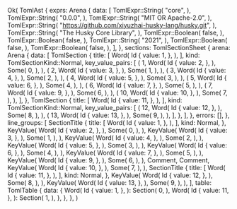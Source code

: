 Ok(
    TomlAst {
        exprs: Arena {
            data: [
                TomlExpr::String(
                    "core",
                ),
                TomlExpr::String(
                    "0.0.0",
                ),
                TomlExpr::String(
                    "MIT OR Apache-2.0",
                ),
                TomlExpr::String(
                    "https://github.com/xiyuzhai-husky-lang/husky.git",
                ),
                TomlExpr::String(
                    "The Husky Core Library",
                ),
                TomlExpr::Boolean(
                    false,
                ),
                TomlExpr::Boolean(
                    false,
                ),
                TomlExpr::String(
                    "2021",
                ),
                TomlExpr::Boolean(
                    false,
                ),
                TomlExpr::Boolean(
                    false,
                ),
            ],
        },
        sections: TomlSectionSheet {
            arena: Arena {
                data: [
                    TomlSection {
                        title: [
                            Word(
                                Id {
                                    value: 1,
                                },
                            ),
                        ],
                        kind: TomlSectionKind::Normal,
                        key_value_pairs: [
                            (
                                1,
                                Word(
                                    Id {
                                        value: 2,
                                    },
                                ),
                                Some(
                                    0,
                                ),
                            ),
                            (
                                2,
                                Word(
                                    Id {
                                        value: 3,
                                    },
                                ),
                                Some(
                                    1,
                                ),
                            ),
                            (
                                3,
                                Word(
                                    Id {
                                        value: 4,
                                    },
                                ),
                                Some(
                                    2,
                                ),
                            ),
                            (
                                4,
                                Word(
                                    Id {
                                        value: 5,
                                    },
                                ),
                                Some(
                                    3,
                                ),
                            ),
                            (
                                5,
                                Word(
                                    Id {
                                        value: 6,
                                    },
                                ),
                                Some(
                                    4,
                                ),
                            ),
                            (
                                6,
                                Word(
                                    Id {
                                        value: 7,
                                    },
                                ),
                                Some(
                                    5,
                                ),
                            ),
                            (
                                7,
                                Word(
                                    Id {
                                        value: 9,
                                    },
                                ),
                                Some(
                                    6,
                                ),
                            ),
                            (
                                10,
                                Word(
                                    Id {
                                        value: 10,
                                    },
                                ),
                                Some(
                                    7,
                                ),
                            ),
                        ],
                    },
                    TomlSection {
                        title: [
                            Word(
                                Id {
                                    value: 11,
                                },
                            ),
                        ],
                        kind: TomlSectionKind::Normal,
                        key_value_pairs: [
                            (
                                12,
                                Word(
                                    Id {
                                        value: 12,
                                    },
                                ),
                                Some(
                                    8,
                                ),
                            ),
                            (
                                13,
                                Word(
                                    Id {
                                        value: 13,
                                    },
                                ),
                                Some(
                                    9,
                                ),
                            ),
                        ],
                    },
                ],
            },
            errors: [],
        },
        line_groups: [
            SectionTitle {
                title: [
                    Word(
                        Id {
                            value: 1,
                        },
                    ),
                ],
                kind: Normal,
            },
            KeyValue(
                Word(
                    Id {
                        value: 2,
                    },
                ),
                Some(
                    0,
                ),
            ),
            KeyValue(
                Word(
                    Id {
                        value: 3,
                    },
                ),
                Some(
                    1,
                ),
            ),
            KeyValue(
                Word(
                    Id {
                        value: 4,
                    },
                ),
                Some(
                    2,
                ),
            ),
            KeyValue(
                Word(
                    Id {
                        value: 5,
                    },
                ),
                Some(
                    3,
                ),
            ),
            KeyValue(
                Word(
                    Id {
                        value: 6,
                    },
                ),
                Some(
                    4,
                ),
            ),
            KeyValue(
                Word(
                    Id {
                        value: 7,
                    },
                ),
                Some(
                    5,
                ),
            ),
            KeyValue(
                Word(
                    Id {
                        value: 9,
                    },
                ),
                Some(
                    6,
                ),
            ),
            Comment,
            Comment,
            KeyValue(
                Word(
                    Id {
                        value: 10,
                    },
                ),
                Some(
                    7,
                ),
            ),
            SectionTitle {
                title: [
                    Word(
                        Id {
                            value: 11,
                        },
                    ),
                ],
                kind: Normal,
            },
            KeyValue(
                Word(
                    Id {
                        value: 12,
                    },
                ),
                Some(
                    8,
                ),
            ),
            KeyValue(
                Word(
                    Id {
                        value: 13,
                    },
                ),
                Some(
                    9,
                ),
            ),
        ],
        table: TomlTable {
            data: {
                Word(
                    Id {
                        value: 1,
                    },
                ): Section(
                    0,
                ),
                Word(
                    Id {
                        value: 11,
                    },
                ): Section(
                    1,
                ),
            },
        },
    },
)